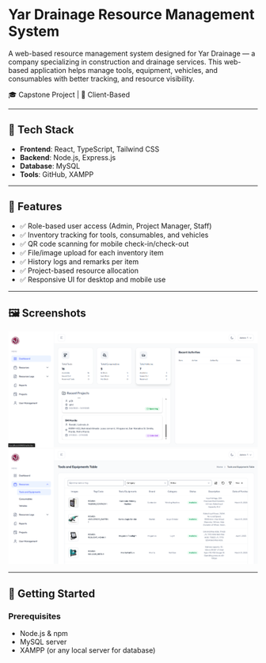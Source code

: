 # Yar Drainage Resource Management System

A web-based resource management system designed for Yar Drainage — a company specializing in construction and drainage services. This web-based application helps manage tools, equipment, vehicles, and consumables with better tracking, and resource visibility.

 🎓 Capstone Project | 👥 Client-Based 

---

## 🔧 Tech Stack

- **Frontend**: React, TypeScript, Tailwind CSS
- **Backend**: Node.js, Express.js
- **Database**: MySQL
- **Tools**: GitHub, XAMPP

---

## 📂 Features

- ✅ Role-based user access (Admin, Project Manager, Staff)
- ✅ Inventory tracking for tools, consumables, and vehicles
- ✅ QR code scanning for mobile check-in/check-out
- ✅ File/image upload for each inventory item
- ✅ History logs and remarks per item
- ✅ Project-based resource allocation
- ✅ Responsive UI for desktop and mobile use

---

## 🖼️ Screenshots 

![Dashboard](screenshots/dashboard.png)
![Inventory](screenshots/inventory.png)

---

## 🚀 Getting Started

### Prerequisites
- Node.js & npm
- MySQL server
- XAMPP (or any local server for database)

